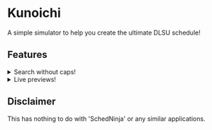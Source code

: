 # Kunoichi
A simple simulator to help you create the ultimate DLSU schedule!
## Features
<details>
  <summary>Search without caps!</summary>

  ![](https://raw.githubusercontent.com/Llyme/Kunoichi/master/preview/search.gif)
</details>

<details>
  <summary>Live previews!</summary>

  ![](https://raw.githubusercontent.com/Llyme/Kunoichi/master/preview/enroll.gif)
</details>

## Disclaimer
This has nothing to do with 'SchedNinja' or any similar applications.
